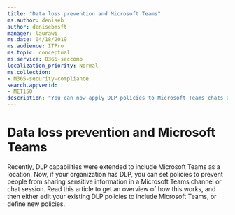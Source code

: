 ```yaml
---
title: "Data loss prevention and Microsoft Teams"
ms.author: deniseb
author: denisebmsft
manager: laurawi
ms.date: 04/18/2019
ms.audience: ITPro
ms.topic: conceptual
ms.service: O365-seccomp
localization_priority: Normal
ms.collection: 
- M365-security-compliance
search.appverid: 
- MET150
description: "You can now apply DLP policies to Microsoft Teams chats and channels. Read this article to learn more about how it works."
---
```


# Data loss prevention and Microsoft Teams

Recently, DLP capabilities were extended to include Microsoft Teams as a location. Now, if your organization has DLP, you can set policies to prevent people from sharing sensitive information in a Microsoft Teams channel or chat session. Read this article to get an overview of how this works, and then either edit your existing DLP policies to include Microsoft Teams, or define new policies.

